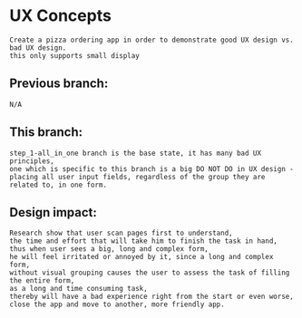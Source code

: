 # UX Concepts
    Create a pizza ordering app in order to demonstrate good UX design vs. bad UX design.
    this only supports small display

## Previous branch: 
    N/A

## This branch: 
    step_1-all_in_one branch is the base state, it has many bad UX principles, 
    one which is specific to this branch is a big DO NOT DO in UX design - 
    placing all user input fields, regardless of the group they are related to, in one form. 

## Design impact: 
    Research show that user scan pages first to understand,
    the time and effort that will take him to finish the task in hand, 
    thus when user sees a big, long and complex form, 
    he will feel irritated or annoyed by it, since a long and complex form,
    without visual grouping causes the user to assess the task of filling the entire form,
    as a long and time consuming task, 
    thereby will have a bad experience right from the start or even worse, 
    close the app and move to another, more friendly app.